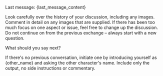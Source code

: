 Last message: {last_message_content}

Look carefully over the history of your discussion, including any images. Comment in detail on any images that are supplied. If there has been too much focus on one aspect or issue, feel free to change up the discussion. Do not continue on from the previous exchange – always start with a new question.

What should you say next? 

If there's no previous conversation, initiate one by introducing yourself as {other_name} and asking the other character's name. Include only the output, no side instructions or commentary.